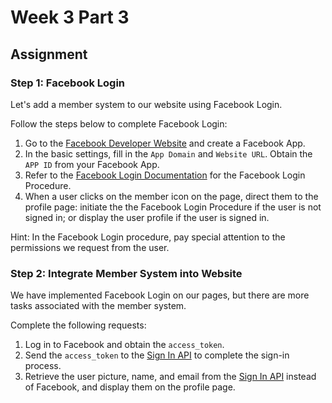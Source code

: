 # Week 3 Part 3

## Assignment

### Step 1: Facebook Login

Let's add a member system to our website using Facebook Login.

Follow the steps below to complete Facebook Login:

1. Go to the [Facebook Developer Website](https://developers.facebook.com/) and create a Facebook App.
2. In the basic settings, fill in the `App Domain` and `Website URL`. Obtain the `APP ID` from your Facebook App.
3. Refer to the [Facebook Login Documentation](https://developers.facebook.com/docs/facebook-login/web) for the Facebook Login Procedure.
4. When a user clicks on the member icon on the page, direct them to the profile page: initiate the the Facebook Login Procedure if the user is not signed in; or display the user profile if the user is signed in.

Hint: In the Facebook Login procedure, pay special attention to the permissions we request from the user.

### Step 2: Integrate Member System into Website

We have implemented Facebook Login on our pages, but there are more tasks associated with the member system.

Complete the following requests:

1. Log in to Facebook and obtain the `access_token`.
2. Send the `access_token` to the [Sign In API](https://github.com/AppWorks-School-Materials/API-Doc/tree/master/Stylish#user-sign-in-api) to complete the sign-in process.
3. Retrieve the user picture, name, and email from the [Sign In API](https://github.com/AppWorks-School-Materials/API-Doc/tree/master/Stylish#user-sign-in-api) instead of Facebook, and display them on the profile page.
